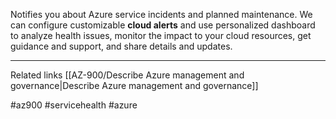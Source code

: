 Notifies you about Azure service incidents and planned maintenance. We can configure customizable **cloud alerts** and use personalized dashboard to analyze health issues, monitor the impact to your cloud resources, get guidance and support, and share details and updates.

---

Related links
[[AZ-900/Describe Azure management and governance|Describe Azure management and governance]]

#az900 #servicehealth #azure 